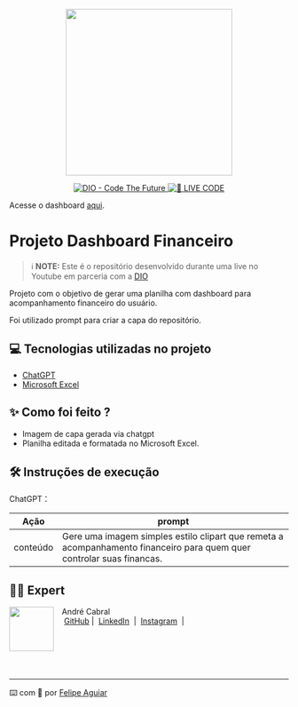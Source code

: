 <p align="center">
<img 
    src="./assets/capa.webp"
    width="300"
/>
</p>

<p align="center">
<a href="https://dio.me/">
    <img 
        src="https://img.shields.io/badge/DIO-Code_The_Future-28DA77?logo=youtube" 
        alt="DIO - Code The Future">
</a>
<a href="https://dio.me/">
<img 
    src="https://img.shields.io/badge/🔴_LIVE_CODE-FF5E72" 
    alt="🔴 LIVE CODE">
</a>
</p>

Acesse o dashboard <a href="outputs\Dashboard DIO.xlsx">aqui</a>.

# Projeto Dashboard Financeiro


 > ℹ️ **NOTE:** Este é o repositório desenvolvido durante uma live no Youtube em parceria com a [DIO](https://dio.me)

Projeto com o objetivo de gerar uma planilha com dashboard para acompanhamento financeiro do usuário.

Foi utilizado prompt para criar a capa do repositório.

## 💻 Tecnologias utilizadas no projeto

- [ChatGPT](https://chat.openai.com/) 
- [Microsoft Excel](https://excel.microsoft.com/)

## ✨ Como foi feito ?

- Imagem de capa gerada via chatgpt
- Planilha editada e formatada no Microsoft Excel.


## 🛠️ Instruções de execução


ChatGPT：

|   Ação   | prompt                                                                                                                                                                                                                                                                         |
| :------: | ------------------------------------------------------------------------------------------------------------------------------------------------------------------------------------------------------------------------------------------------------------------------------ |
|  conteúdo| Gere uma imagem simples estilo clipart que remeta a acompanhamento financeiro para quem quer controlar suas financas.|




## 👨‍💻 Expert

<p>
    <img 
      align=left 
      margin=10 
      width=80 
      src="https://avatars.githubusercontent.com/u/126682540?v=4"
    />
    <p>&nbsp&nbsp&nbspAndré Cabral<br>
    &nbsp&nbsp&nbsp
    <a href="https://github.com/andrescabral85">
    GitHub</a>&nbsp;|&nbsp;
    <a href="www.linkedin.com/in/
andre-s-cabral">LinkedIn</a>
&nbsp;|&nbsp;
    <a href="https://www.instagram.com/andrescabral85/">
    Instagram</a>
&nbsp;|&nbsp;</p>
</p>
<br/><br/>
<br/><br/>
<p>

---

⌨️ com 💜 por [Felipe Aguiar](https://github.com/felipeAguiarCode)
